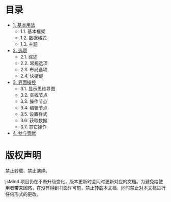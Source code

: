 目录
======

* [1. 基本用法](1.usage.md)
  * 1.1. 基本框架
  * 1.2. 数据格式
  * 1.3. 主题
* [2. 选项](2.options.md)
  * 2.1. 综述
  * 2.2. 常规选项
  * 2.3. 布局选项
  * 2.4. 快捷键
* [3. 界面操控](3.operation.md)
  * 3.1. 显示思维导图
  * 3.2. 查找节点
  * 3.3. 操作节点
  * 3.4. 编辑节点
  * 3.5. 设置样式
  * 3.6. 获取数据
  * 3.7. 其它操作
* [4. 参与贡献](4.contribution.md)


版权声明
======

禁止转载、禁止演绎。

jsMind 项目仍在不断升级变化，版本更新时会同时更新对应的文档。为避免给使用者带来困惑，在没有得到书面许可前，禁止转载本文档，同时禁止对本文档进行任何形式的更改。
